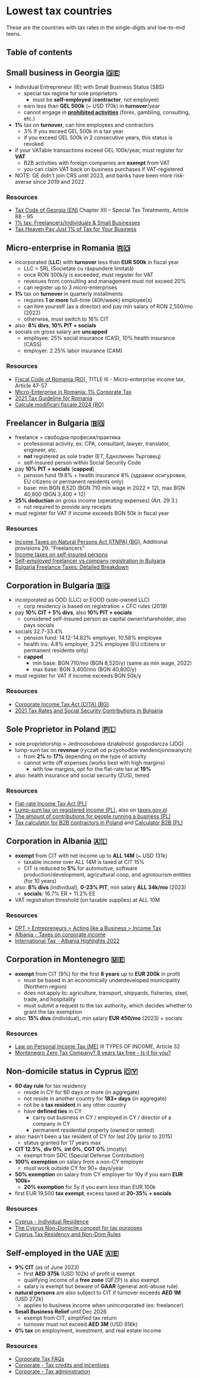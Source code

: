 # Lowest tax countries

These are the countries with tax rates in the single-digits and low-to-mid teens.

## Table of contents

## Small business in Georgia 🇬🇪

- Individual Entrepreneur (IE) with Small Business Status (SBS)
  - special tax regime for sole proprietors
    - must be **self-employed** (**contractor**, not employee)
  - earn less than **GEL 500k** (~ USD 170k) in **turnover**/year
  - cannot engage in **[prohibited activities](https://matsne.gov.ge/ka/document/view/1164635?publication=0)** (forex, gambling, consulting, etc.)
- **1%** tax on **turnover**, can hire employees and contractors
  - 3% if you exceed GEL 500k in a tax year
  - if you exceed GEL 500k in 2 consecutive years, this status is revoked
- if your VATable transactions exceed GEL 100k/year, must register for **VAT**
  - B2B activities with foreign companies are **exempt** from VAT
  - you can claim VAT back on business purchases if VAT-registered
- NOTE: GE didn't join CRS until 2023, and banks have been more risk-averse since 2019 and 2022

### Resources

- [Tax Code of Georgia (EN)](https://matsne.gov.ge/en/document/view/1043717?publication=152) Chapter XII – Special Tax Treatments, Article 88 - 95
- [1% tax: Freelancers/Individuals & Small Businesses](https://expathub.ge/tax-freelancers-individuals-small-businesses-georgia/)
- [Tax Heaven Pay Just 1% of Tax for Your Business](https://devskey.com/tax-heaven-pay-just-1-of-tax-for-your-business-register-individual-entrepreneurship-business-in-georgia/)

## Micro-enterprise in Romania 🇷🇴

- incorporated (**LLC**) with **turnover** less than **EUR 500k** in fiscal year
  - LLC = SRL (Societate cu răspundere limitată)
  - once RON 300k/y is exceeded, must register for VAT
  - revenues from consulting and management must not exceed 20%
  - can register up to 3 micro-enterprises
- **1%** tax on **turnover** in quarterly installments
  - requires **1 or more** full-time (40h/week) employee(s)
  - can hire yourself (as a director) and pay min salary of RON 2,550/mo (2022)
  - otherwise, must switch to 16% CIT
- also: **8% divs**, **10% PIT + socials**
- socials on gross salary are **uncapped**
  - employee: 25% social insurance (CAS), 10% health insurance (CASS)
  - employer: 2.25% labor insurance (CAM)

### Resources

- [Fiscal Code of Romania (RO)](https://static.anaf.ro/static/10/Anaf/legislatie/Cod_fiscal_norme_2023.htm), TITLE III - Micro-enterprise income tax, Article 47-57
- [Micro-Enterprise in Romania: 1% Corporate Tax](https://zugimpex.com/know-how/micro-enterprise-in-romania-1-corporate-tax.html)
- [2021 Tax Guideline for Romania](https://accace.com/tax-guideline-for-romania/)
- [Calcule modificari fiscale 2024 (RO)](https://docs.google.com/spreadsheets/u/0/d/1_kT2lQhNyt9I2GIcLl-Q50pWdnKZWQd5Cv5OZfHKhA4/htmlview)

## Freelancer in Bulgaria 🇧🇬

- freelance = свободна професия/практика
  - professional activity, ex: CPA, consultant, lawyer, translator, engineer, etc.
  - **not** registered as sole trader (ET, Едноличен Търговец)
  - self-insured person within Social Security Code
- pay **10% PIT + socials** (**capped**)
  - pension fund 19.8% + health insurance 8% (здравни осигуровки, EU citizens or permanent residents only)
  - base: min BGN 8,520 (BGN 710 min wage in 2022 \* 12), max BGN 40,800 (BGN 3,400 \* 12)
- **25% deduction** on gross income (operating expenses) (Art. 29 3.)
  - not required to provide any receipts
- must register for VAT if income exceeds BGN 50k in fiscal year

### Resources

- [Income Taxes on Natural Persons Act (ITNPA) (BG)](https://www.lex.bg/laws/ldoc/2135538631), Additional provisions 29. "Freelancers"
- [Income taxes on self-insured persons](https://www.bulgaria-tax-law.bg/income-taxes-self-insured-persons.html)
- [Self-employed freelancer vs company registration in Bulgaria](https://youtu.be/NV3heKehLCw)
- [Bulgaria Freelance Taxes: Detailed Breakdown](https://dmitryfrank.com/articles/bulgaria_freelance_taxes)

## Corporation in Bulgaria 🇧🇬

- incorporated as OOD (LLC) or EOOD (sole-owned LLC)
  - corp residency is based on registration + CFC rules (2019)
- pay **10% CIT + 5% divs**, also **10% PIT + socials**
  - considered self-insured person as capital owner/shareholder, also pays socials
- socials 32.7-33.4%
  - pension fund: 14.12-14.82% employer, 10.58% employee
  - health ins: 4.8% employer, 3.2% employee (EU citizens or permanent residents only)
  - **capped**
    - min base: BGN 710/mo (BGN 8,520/y) (same as min wage, 2022)
    - max base: BGN 3,400/mo (BGN 40,800/y)
- must register for VAT if income exceeds BGN 50k/y

### Resources

- [Corporate Income Tax Act (CITA) (BG)](https://www.lex.bg/laws/ldoc/2135540562)
- [2021 Tax Rates and Social Security Contributions in Bulgaria](https://www.kgmp-legal.com/en/2021-tax-rates-and-social-security-contributions-in-bulgaria/)

## Sole Proprietor in Poland 🇵🇱

- sole proprietorship = Jednoosobowa działalność gospodarcza (JDG)
- lump-sum tax on **revenue** (ryczałt od przychodów ewidencjonowanych)
  - from **2%** to **17%** depending on the type of activity
  - cannot write off expenses (works best with high margins)
    - with low margins, opt for the flat-rate tax at **19%**
- also: health insurance and social security (ZUS), tiered

### Resources

- [Flat-rate Income Tax Act (PL)](https://isap.sejm.gov.pl/isap.nsf/DocDetails.xsp?id=WDU19981440930)
- [Lump-sum tax on registered income (PL)](https://www.biznes.gov.pl/pl/portal/00263), also on [taxes.gov.pl](https://www.podatki.gov.pl/pit/abc-pit/ryczalt-od-przychodow-ewidencjonowanych/)
- [The amount of contributions for people running a business (PL)](https://www.zus.pl/baza-wiedzy/skladki-wskazniki-odsetki/skladki/wysokosc-skladek-na-ubezpieczenia-spoleczne)
- [Tax calculator for B2B contractors in Poland](https://www.podatki.wtf/) and [Calculator B2B (PL)](https://www.kalkulatorb2b.pl/)

## Corporation in Albania 🇦🇱

- **exempt** from CIT with net income up to **ALL 14M** (~ USD 131k)
  - taxable income over ALL 14M is taxed at CIT 15%
  - CIT is reduced to **5%** for automotive, software production/development, agricultural coop, and agrotourism entities (for 10 years)
- also: **8% divs** (individual), **0-23% PIT**, min salary **ALL 34k/mo** (2023)
  - **socials**: 16.7% ER + 11.2% EE
- VAT registration threshold (on taxable supplies) at ALL 10M

### Resources

- [DPT > Entrepreneurs > Acting like a Business > Income Tax](https://www.tatime.gov.al/c/4/96/107/tatimi-mbi-te-ardhurat)
- [Albania - Taxes on corporate income](https://taxsummaries.pwc.com/albania/corporate/taxes-on-corporate-income)
- [International Tax - Albania Highlights 2022](https://www2.deloitte.com/content/dam/Deloitte/global/Documents/Tax/dttl-tax-albaniahighlights-2022.pdf)

## Corporation in Montenegro 🇲🇪

- **exempt** from CIT (9%) for the first **8 years** up to **EUR 200k** in profit
  - must be based in an economically underdeveloped municipality (Northern region)
  - does not apply to: agriculture, transport, shipyards, fisheries, steel, trade, and hospitality
  - must submit a request to the tax authority, which decides whether to grant the tax exemption
- also: **15% divs** (individual), min salary **EUR 450/mo** (2023) + socials

### Resources

- [Law on Personal Income Tax (ME)](https://www.paragraf.me/propisi-crnegore/zakon-o-porezu-na-dohodak-fizickih-lica.html) III TYPES OF INCOME, Article 32
- [Montenegro Zero Tax Company? 8 years tax free - Is it for you?](https://youtu.be/5wAt7V23G5Q)

## Non-domicile status in Cyprus 🇨🇾

- **60 day rule** for tax residency
  - reside in CY for 60 days or more (in aggregate)
  - not reside in another country for **183+ days** (in aggregate)
  - not be a **tax resident** in any other country
  - have **defined ties** in CY
    - carry out business in CY / employed in CY / director of a company in CY
    - permanent residential property (owned or rented)
- also: hasn't been a tax resident of CY for last 20y (prior to 2015)
  - status granted for 17 years max
- **CIT 12.5%**, **div 0%**, **int 0%**, **CGT 0%** (mostly)
  - exempt from SDC (Special Defense Contribution)
- **100% exemption** on salary from a non-CY employer
  - must work outside CY for 90+ days/year
- **50% exemption** on salary from CY employer for 10y if you earn **EUR 100k+**
  - **20% exemption** for 5y if you earn less than EUR 100k
- first EUR 19,500 **tax exempt**, excess taxed at **20-35% + socials**

### Resources

- [Cyprus - Individual Residence](https://taxsummaries.pwc.com/cyprus/individual/residence)
- [The Cyprus Non-Domicile concept for tax purposes](https://totalserve.eu/Assets/Images/uploadedContent/CMS/documentsImages/informationsheetno1291483607458.pdf)
- [Cyprus Tax Residency and Non-Dom Rules](https://home.kpmg/content/dam/kpmg/cy/pdf/2020/Cyprus_Tax_Residency_and_Non-Dom_Rules_February2020.pdf)

## Self-employed in the UAE 🇦🇪

- **9% CIT** (as of June 2023)
  - first **AED 375k** (USD 102k) of profit is exempt
  - qualifying income of a **free zone** (QFZP) is also exempt
  - salary is exempt but beware of **GAAR** (general anti-abuse rule)
- **natural persons** are also subject to CIT if turnover exceeds **AED 1M** (USD 272k)
  - applies to business income when unincorporated (ex: freelancer)
- **Small Business Relief** until Dec 2026
  - exempt from CIT, simplified tax return
  - turnover must not exceed **AED 3M** (USD 816k)
- **0% tax** on employment, investment, and real estate income

### Resources

- [Corporate Tax FAQs](https://mof.gov.ae/corporate-tax-faq/)
- [Corporate - Tax credits and incentives](https://taxsummaries.pwc.com/united-arab-emirates/corporate/tax-credits-and-incentives)
- [Corporate - Tax administration](https://taxsummaries.pwc.com/united-arab-emirates/corporate/tax-administration)
